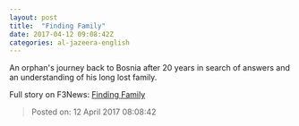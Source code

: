 ```yaml
---
layout: post
title:  "Finding Family"
date: 2017-04-12 09:08:42Z
categories: al-jazeera-english
---
```


An orphan's journey back to Bosnia after 20 years in search of answers and an understanding of his long lost family.


Full story on F3News: [Finding Family](http://www.f3nws.com/n/ZruRJH)

> Posted on: 12 April 2017 08:08:42
